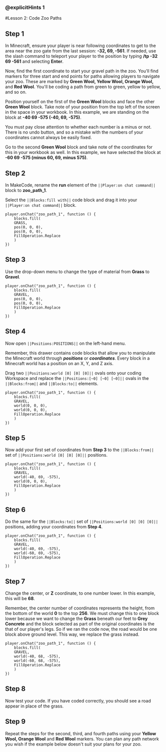 ### @explicitHints 1

#Lesson 2: Code Zoo Paths 

## Step 1
In Minecraft, ensure your player is near following coordinates to get to the area near the zoo gate from the last session: **-32, 69, -561**. If needed, use the slash command to teleport your player to the position by typing **/tp -32 69 -561** and selecting **Enter**. 

Now, find the first coordinate to start your gravel path in the zoo. You'll find markers for three start and end points for paths allowing players to navigate your zoo. These are marked by **Green Wool, Yellow Wool, Orange Wool,** and **Red Wool**. You'll be coding a path from green to green, yellow to yellow, and so on. 

Position yourself on the first of the **Green Wool** blocks and face the other **Green Wool** block. Take note of your position from the top left of the screen in the space in your workbook. In this example, we are standing on the block at **-40 69 -575 (-40, 69, -575)**. 

You must pay close attention to whether each number is a minus or not. There is no undo button, and so a mistake with the numbers of your coordinates cannot always be easily fixed. 

Go to the second **Green Wool** block and take note of the coordinates for this in your workbook as well. In this example, we have selected the block at **-60 69 -575 (minus 60, 69, minus 575)**. 

## Step 2
In MakeCode, rename the **run** element of the ``||Player:on chat command||`` block to **zoo_path_1**. 

Select the ``||Blocks:fill with||`` code block and drag it into your ``||Player:on chat command||`` block. 

``` blocks
player.onChat("zoo_path_1", function () {
    blocks.fill(
    GRASS,
    pos(0, 0, 0),
    pos(0, 0, 0),
    FillOperation.Replace
    )
})
```

## Step 3
Use the drop-down menu to change the type of material from **Grass** to **Gravel**. 

``` blocks
player.onChat("zoo_path_1", function () {
    blocks.fill(
    GRAVEL,
    pos(0, 0, 0),
    pos(0, 0, 0),
    FillOperation.Replace
    )
})
```

## Step 4
Now open ``||Positions:POSITIONS||`` on the left-hand menu. 

Remember, this drawer contains code blocks that allow you to manipulate the Minecraft world through ***positions*** or ***coordinates***. Every block in a Minecraft world has a position on an X, Y, and Z axis. 

Drag two ``||Positions:world [0] [0] [0]||`` ovals onto your coding Workspace and replace the ``||Positions:[~0] [~0] [~0]||`` ovals in the ``||Blocks:from||`` and ``||Blocks:to||`` elements. 

``` blocks
player.onChat("zoo_path_1", function () {
    blocks.fill(
    GRAVEL,
    world(0, 0, 0),
    world(0, 0, 0),
    FillOperation.Replace
    )
})
```

## Step 5
Now add your first set of coordinates from **Step 3** to the ``||Blocks:from||`` set of ``||Positions:world [0] [0] [0]||`` positions. 

``` blocks
player.onChat("zoo_path_1", function () {
    blocks.fill(
    GRAVEL,
    world(-40, 69, -575),
    world(0, 0, 0),
    FillOperation.Replace
    )
})
```

## Step 6
Do the same for the ``||Blocks:to||`` set of ``||Positions:world [0] [0] [0]||`` positions, adding your coordinates from **Step 4**. 

``` blocks
player.onChat("zoo_path_1", function () {
    blocks.fill(
    GRAVEL,
    world(-40, 69, -575),
    world(-60, 69, -575),
    FillOperation.Replace
    )
})
```

## Step 7
Change the center, or **Z** coordinate, to one number lower. In this example, this will be **68**.  

Remember, the center number of coordinates represents the height, from the bottom of the world **0** to the top **256**. We must change this to one block lower because we want to change the **Grass** beneath our feet to **Grey Concrete** and the block selected as part of the original coordinates is the that of our player's legs. So if we ran the code now, the road would be one block above ground level. This way, we replace the grass instead. 


``` blocks
player.onChat("zoo_path_1", function () {
    blocks.fill(
    GRAVEL,
    world(-40, 68, -575),
    world(-60, 68, -575),
    FillOperation.Replace
    )
})
```
## Step 8
Now test your code. If you have coded correctly, you should see a road appear in place of the grass.   

## Step 9
Repeat the steps for the second, third, and fourth paths using your **Yellow Wool, Orange Wool** and **Red Wool** markers. You can plan any path network you wish if the example below doesn't suit your plans for your zoo. 

